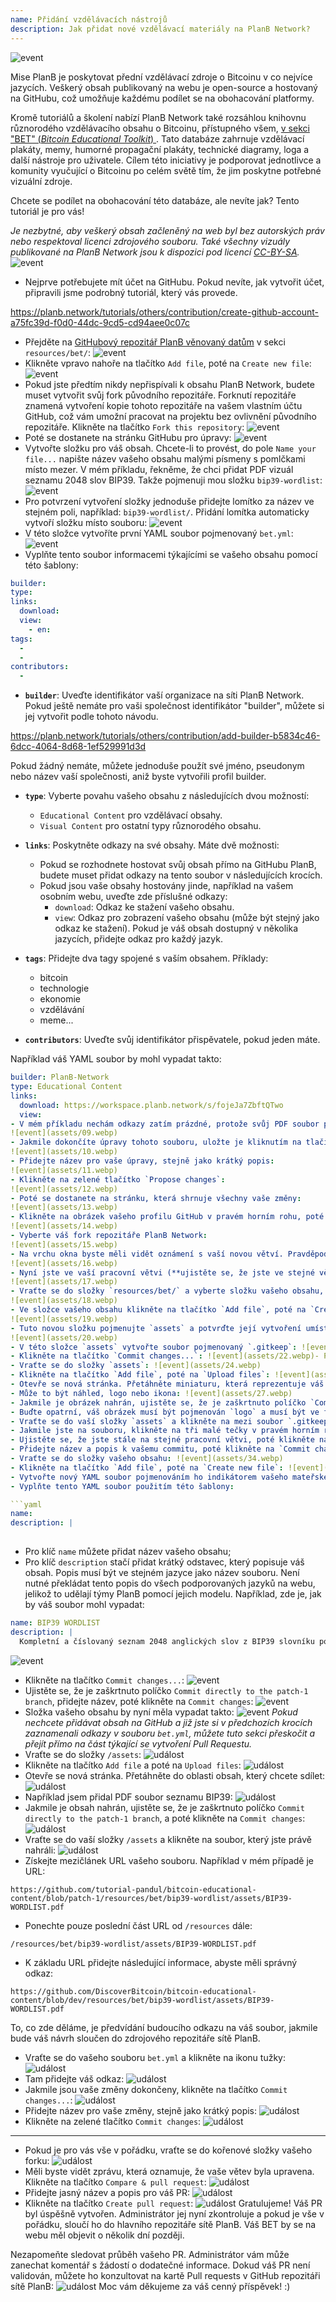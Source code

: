 ```yaml
---
name: Přidání vzdělávacích nástrojů
description: Jak přidat nové vzdělávací materiály na PlanB Network?
---
```

![event](assets/cover.webp)

Mise PlanB je poskytovat přední vzdělávací zdroje o Bitcoinu v co nejvíce jazycích. Veškerý obsah publikovaný na webu je open-source a hostovaný na GitHubu, což umožňuje každému podílet se na obohacování platformy.

Kromě tutoriálů a školení nabízí PlanB Network také rozsáhlou knihovnu různorodého vzdělávacího obsahu o Bitcoinu, přístupného všem, [v sekci "BET" (_Bitcoin Educational Toolkit_) ](https://planb.network/resources/bet). Tato databáze zahrnuje vzdělávací plakáty, memy, humorné propagační plakáty, technické diagramy, loga a další nástroje pro uživatele. Cílem této iniciativy je podporovat jednotlivce a komunity vyučující o Bitcoinu po celém světě tím, že jim poskytne potřebné vizuální zdroje.

Chcete se podílet na obohacování této databáze, ale nevíte jak? Tento tutoriál je pro vás!

*Je nezbytné, aby veškerý obsah začleněný na web byl bez autorských práv nebo respektoval licenci zdrojového souboru. Také všechny vizuály publikované na PlanB Network jsou k dispozici pod licencí [CC-BY-SA](https://creativecommons.org/licenses/by-sa/4.0/).*
![event](assets/01.webp)
- Nejprve potřebujete mít účet na GitHubu. Pokud nevíte, jak vytvořit účet, připravili jsme podrobný tutoriál, který vás provede.

https://planb.network/tutorials/others/contribution/create-github-account-a75fc39d-f0d0-44dc-9cd5-cd94aee0c07c


- Přejděte na [GitHubový repozitář PlanB věnovaný datům](https://github.com/PlanB-Network/bitcoin-educational-content/tree/dev/resources/bet) v sekci `resources/bet/`:
![event](assets/02.webp)
- Klikněte vpravo nahoře na tlačítko `Add file`, poté na `Create new file`:
![event](assets/03.webp)
- Pokud jste předtím nikdy nepřispívali k obsahu PlanB Network, budete muset vytvořit svůj fork původního repozitáře. Forknutí repozitáře znamená vytvoření kopie tohoto repozitáře na vašem vlastním účtu GitHub, což vám umožní pracovat na projektu bez ovlivnění původního repozitáře. Klikněte na tlačítko `Fork this repository`:
![event](assets/04.webp)
- Poté se dostanete na stránku GitHubu pro úpravy:
![event](assets/05.webp)
- Vytvořte složku pro váš obsah. Chcete-li to provést, do pole `Name your file...` napište název vašeho obsahu malými písmeny s pomlčkami místo mezer. V mém příkladu, řekněme, že chci přidat PDF vizuál seznamu 2048 slov BIP39. Takže pojmenuji mou složku `bip39-wordlist`: ![event](assets/06.webp)
- Pro potvrzení vytvoření složky jednoduše přidejte lomítko za název ve stejném poli, například: `bip39-wordlist/`. Přidání lomítka automaticky vytvoří složku místo souboru:
![event](assets/07.webp)
- V této složce vytvoříte první YAML soubor pojmenovaný `bet.yml`:
![event](assets/08.webp)
- Vyplňte tento soubor informacemi týkajícími se vašeho obsahu pomocí této šablony:

```yaml
builder: 
type: 
links:
  download: 
  view: 
    - en: 
tags:
  - 
  - 
contributors:
  - 
```
- **`builder`**: Uveďte identifikátor vaší organizace na síti PlanB Network. Pokud ještě nemáte pro vaši společnost identifikátor "builder", můžete si jej vytvořit podle tohoto návodu.

https://planb.network/tutorials/others/contribution/add-builder-b5834c46-6dcc-4064-8d68-1ef529991d3d

 Pokud žádný nemáte, můžete jednoduše použít své jméno, pseudonym nebo název vaší společnosti, aniž byste vytvořili profil builder.
- **`type`**: Vyberte povahu vašeho obsahu z následujících dvou možností:
	- `Educational Content` pro vzdělávací obsahy.
	- `Visual Content` pro ostatní typy různorodého obsahu.

- **`links`**: Poskytněte odkazy na své obsahy. Máte dvě možnosti:
	- Pokud se rozhodnete hostovat svůj obsah přímo na GitHubu PlanB, budete muset přidat odkazy na tento soubor v následujících krocích.
	- Pokud jsou vaše obsahy hostovány jinde, například na vašem osobním webu, uveďte zde příslušné odkazy:
	    - `download`: Odkaz ke stažení vašeho obsahu.
	    - `view`: Odkaz pro zobrazení vašeho obsahu (může být stejný jako odkaz ke stažení). Pokud je váš obsah dostupný v několika jazycích, přidejte odkaz pro každý jazyk.

- **`tags`**: Přidejte dva tagy spojené s vaším obsahem. Příklady:
	- bitcoin
	- technologie
	- ekonomie
	- vzdělávání
	- meme...

- **`contributors`**: Uveďte svůj identifikátor přispěvatele, pokud jeden máte.

Například váš YAML soubor by mohl vypadat takto:

```yaml
builder: PlanB-Network
type: Educational Content
links:
  download: https://workspace.planb.network/s/fojeJa7ZbftQTwo
  view:
- V mém příkladu nechám odkazy zatím prázdné, protože svůj PDF soubor přidám přímo na GitHub:
![event](assets/09.webp)
- Jakmile dokončíte úpravy tohoto souboru, uložte je kliknutím na tlačítko `Commit changes...`:
![event](assets/10.webp)
- Přidejte název pro vaše úpravy, stejně jako krátký popis:
![event](assets/11.webp)
- Klikněte na zelené tlačítko `Propose changes`:
![event](assets/12.webp)
- Poté se dostanete na stránku, která shrnuje všechny vaše změny:
![event](assets/13.webp)
- Klikněte na obrázek vašeho profilu GitHub v pravém horním rohu, poté na `Your Repositories`:
![event](assets/14.webp)
- Vyberte váš fork repozitáře PlanB Network:
![event](assets/15.webp)
- Na vrchu okna byste měli vidět oznámení s vaší novou větví. Pravděpodobně se jmenuje `patch-1`. Klikněte na ni:
![event](assets/16.webp)
- Nyní jste ve vaší pracovní větvi (**ujistěte se, že jste ve stejné větvi jako vaše předchozí úpravy, to je důležité!**):
![event](assets/17.webp)
- Vraťte se do složky `resources/bet/` a vyberte složku vašeho obsahu, kterou jste právě vytvořili v předchozím commitu:
![event](assets/18.webp)
- Ve složce vašeho obsahu klikněte na tlačítko `Add file`, poté na `Create new file`:
![event](assets/19.webp)
- Tuto novou složku pojmenujte `assets` a potvrďte její vytvoření umístěním lomítka `/` na konci:
![event](assets/20.webp)
- V této složce `assets` vytvořte soubor pojmenovaný `.gitkeep`: ![event](assets/21.webp)
- Klikněte na tlačítko `Commit changes...`: ![event](assets/22.webp)- Ponechte název commitu ve výchozím nastavení a ujistěte se, že je zaškrtnuto políčko `Commit directly to the patch-1 branch`, poté klikněte na `Commit changes`: ![event](assets/23.webp)
- Vraťte se do složky `assets`: ![event](assets/24.webp)
- Klikněte na tlačítko `Add file`, poté na `Upload files`: ![event](assets/25.webp)
- Otevře se nová stránka. Přetáhněte miniaturu, která reprezentuje váš obsah, do oblasti. Tento obrázek bude zobrazen na webu PlanB Network: ![event](assets/26.webp)
- Může to být náhled, logo nebo ikona: ![event](assets/27.webp)
- Jakmile je obrázek nahrán, ujistěte se, že je zaškrtnuto políčko `Commit directly to the patch-1 branch`, poté klikněte na `Commit changes`: ![event](assets/28.webp)
- Buďte opatrní, váš obrázek musí být pojmenován `logo` a musí být ve formátu `.webp`. Celý název souboru by tedy měl být: `logo.webp`: ![event](assets/29.webp)
- Vraťte se do vaší složky `assets` a klikněte na mezi soubor `.gitkeep`: ![event](assets/30.webp)
- Jakmile jste na souboru, klikněte na tři malé tečky v pravém horním rohu a poté na `Delete file`: ![event](assets/31.webp)
- Ujistěte se, že jste stále na stejné pracovní větvi, poté klikněte na tlačítko `Commit changes`: ![event](assets/32.webp)
- Přidejte název a popis k vašemu commitu, poté klikněte na `Commit changes`: ![event](assets/33.webp)
- Vraťte se do složky vašeho obsahu: ![event](assets/34.webp)
- Klikněte na tlačítko `Add file`, poté na `Create new file`: ![event](assets/35.webp)
- Vytvořte nový YAML soubor pojmenováním ho indikátorem vašeho mateřského jazyka. Tento soubor bude použit pro popis obsahu. Například, pokud chci napsat můj popis v angličtině, pojmenuji tento soubor `en.yml`: ![event](assets/36.webp)
- Vyplňte tento YAML soubor použitím této šablony:

```yaml
name: 
description: |
  
```

- Pro klíč `name` můžete přidat název vašeho obsahu;
- Pro klíč `description` stačí přidat krátký odstavec, který popisuje váš obsah. Popis musí být ve stejném jazyce jako název souboru. Není nutné překládat tento popis do všech podporovaných jazyků na webu, jelikož to udělají týmy PlanB pomocí jejich modelu.
Například, zde je, jak by váš soubor mohl vypadat:

```yaml
name: BIP39 WORDLIST
description: |
  Kompletní a číslovaný seznam 2048 anglických slov z BIP39 slovníku používaného pro kódování mnemonických frází. Dokument lze vytisknout na jedné stránce.
```

![event](assets/37.webp)
- Klikněte na tlačítko `Commit changes...`:
![event](assets/38.webp)
- Ujistěte se, že je zaškrtnuto políčko `Commit directly to the patch-1 branch`, přidejte název, poté klikněte na `Commit changes`:
![event](assets/39.webp)
- Složka vašeho obsahu by nyní měla vypadat takto:
![event](assets/40.webp)
*Pokud nechcete přidávat obsah na GitHub a již jste si v předchozích krocích zaznamenali odkazy v souboru `bet.yml`, můžete tuto sekci přeskočit a přejít přímo na část týkající se vytvoření Pull Requestu.*
- Vraťte se do složky `/assets`:
![událost](assets/41.webp)
- Klikněte na tlačítko `Add file` a poté na `Upload files`:
![událost](assets/42.webp)
- Otevře se nová stránka. Přetáhněte do oblasti obsah, který chcete sdílet:
![událost](assets/43.webp)
- Například jsem přidal PDF soubor seznamu BIP39:
![událost](assets/44.webp)
- Jakmile je obsah nahrán, ujistěte se, že je zaškrtnuto políčko `Commit directly to the patch-1 branch`, a poté klikněte na `Commit changes`:
![událost](assets/45.webp)
- Vraťte se do vaší složky `/assets` a klikněte na soubor, který jste právě nahráli:
![událost](assets/46.webp)
- Získejte mezičlánek URL vašeho souboru. Například v mém případě je URL:

```url
https://github.com/tutorial-pandul/bitcoin-educational-content/blob/patch-1/resources/bet/bip39-wordlist/assets/BIP39-WORDLIST.pdf
```

- Ponechte pouze poslední část URL od `/resources` dále:

```url
/resources/bet/bip39-wordlist/assets/BIP39-WORDLIST.pdf
```

- K základu URL přidejte následující informace, abyste měli správný odkaz:

```url
https://github.com/DiscoverBitcoin/bitcoin-educational-content/blob/dev/resources/bet/bip39-wordlist/assets/BIP39-WORDLIST.pdf
```

To, co zde děláme, je předvídání budoucího odkazu na váš soubor, jakmile bude váš návrh sloučen do zdrojového repozitáře sítě PlanB.
- Vraťte se do vašeho souboru `bet.yml` a klikněte na ikonu tužky: ![událost](assets/47.webp)
- Tam přidejte váš odkaz:
![událost](assets/48.webp)
- Jakmile jsou vaše změny dokončeny, klikněte na tlačítko `Commit changes...`:
![událost](assets/49.webp)
- Přidejte název pro vaše změny, stejně jako krátký popis:
![událost](assets/50.webp)
- Klikněte na zelené tlačítko `Commit changes`:
![událost](assets/51.webp)

---

- Pokud je pro vás vše v pořádku, vraťte se do kořenové složky vašeho forku:
![událost](assets/52.webp)
- Měli byste vidět zprávu, která oznamuje, že vaše větev byla upravena. Klikněte na tlačítko `Compare & pull request`:
![událost](assets/53.webp)
- Přidejte jasný název a popis pro váš PR:
![událost](assets/54.webp)
- Klikněte na tlačítko `Create pull request`:
![událost](assets/55.webp)
Gratulujeme! Váš PR byl úspěšně vytvořen. Administrátor jej nyní zkontroluje a pokud je vše v pořádku, sloučí ho do hlavního repozitáře sítě PlanB. Váš BET by se na webu měl objevit o několik dní později.

Nezapomeňte sledovat průběh vašeho PR. Administrátor vám může zanechat komentář s žádostí o dodatečné informace. Dokud váš PR není validován, můžete ho konzultovat na kartě Pull requests v GitHub repozitáři sítě PlanB:
![událost](assets/56.webp)
Moc vám děkujeme za váš cenný příspěvek! :)
